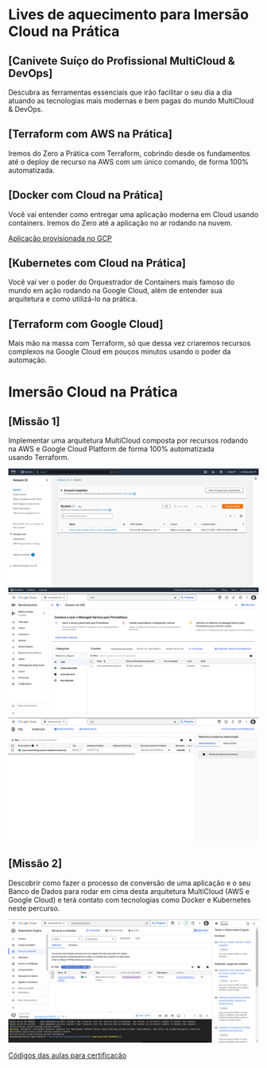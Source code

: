 # Lives de aquecimento para Imersão Cloud na Prática

## [Canivete Suíço do Profissional MultiCloud & DevOps]
Descubra as ferramentas essenciais que irão facilitar o seu dia a dia atuando as tecnologias mais modernas e bem pagas do mundo MultiCloud & DevOps.

## [Terraform com AWS na Prática]
Iremos do Zero a Prática com Terraform, cobrindo desde os fundamentos até o deploy de recurso na AWS com um único comando, de forma 100% automatizada.

## [Docker com Cloud na Prática]
Você vai entender como entregar uma aplicação moderna em Cloud usando containers. Iremos do Zero até a aplicação no ar rodando na nuvem.

[Aplicação provisionada no GCP](https://app-wlvomcpokq-uc.a.run.app/)

## [Kubernetes com Cloud na Prática]
Você vai ver o poder do Orquestrador de Containers mais famoso do mundo em ação rodando na Google Cloud, além de entender sua arquitetura e como utilizá-lo na prática.

## [Terraform com Google Cloud]
Mais mão na massa com Terraform, só que dessa vez criaremos recursos complexos na Google Cloud em poucos minutos usando o poder da automação.


# Imersão Cloud na Prática

## [Missão 1] 
Implementar uma arquitetura MultiCloud composta por recursos rodando na AWS e Google Cloud Platform de forma 100% automatizada usando Terraform. 

![Infraestrutura provisionada na AWS](resources/S3.png)
![Infraestrutura (1) provisionada na Google Cloud](resources/GKE.png)
![Infraestrutura (2) provisionada na Google Cloud](resources/SQL.png)

## [Missão 2]
Descobrir como fazer o processo de conversão de uma aplicação e o seu Banco de Dados para rodar em cima desta arquitetura MultiCloud (AWS e Google Cloud) e terá contato com tecnologias como Docker e Kubernetes neste percurso.

![Missão2](resources/deploy.png)

[Códigos das aulas para certificação](https://docs.google.com/document/d/1iRyDj1A6HQk9RtWUbg31UzV8TbvAKB_6JbWNKfPp7yg/edit?usp=share_link)